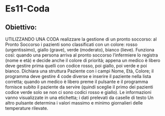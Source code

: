 # Es11-Coda
## Obiettivo: 
UTILIZZANDO UNA CODA realizzare la gestione di un pronto soccorso:
al Pronto Soccorso i pazienti sono classificati con un colore: rosso (urgentissimo), giallo (grave),
verde (moderato), bianco (lieve). Funziona così: quando una persona arriva al pronto soccorso
l’infermiere lo registra (nome e età) e decide anche il colore di priorità; appena un medico è libero
deve gestire prima quelli con codice rosso, poi giallo, poi verde e poi bianco. Dichiara una struttura
Paziente con i campi Nome, Età, Colore; il programma deve gestire 4 code diverse e inserire il
paziente nella lista corretta; quando un medico è libero preme il pulsante e il programma fornisce
subito il paziente da servire (quindi sceglie il primo dei pazienti codice verde solo se non ci sono
codici rosso e giallo). Le informazioni vanno visualizzate in una etichetta; i dati prelevati da caselle
di testo Un altro pulsante determina i valori massimo e minimo giornalieri delle temperature
rilevate.

